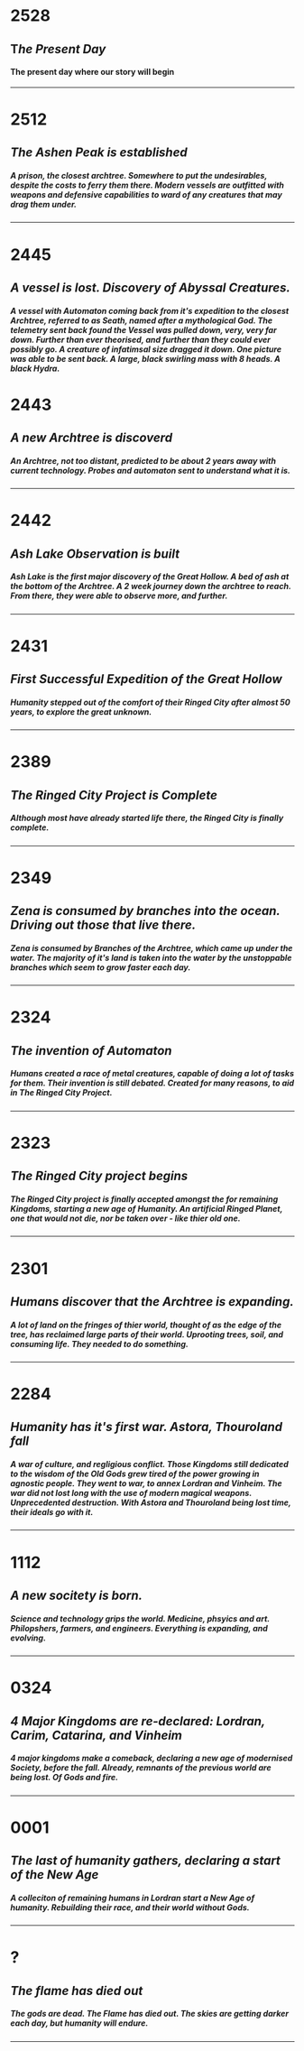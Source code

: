 # 2528
## T*he Present Day*
#### The present day where our story will begin
---

# 2512
## *The Ashen Peak is established*
##### A prison, the closest archtree. Somewhere to put the undesirables, despite the costs to ferry them there. Modern vessels are outfitted with weapons and defensive capabilities to ward of any creatures that may drag them under.
---

# 2445
## *A vessel is lost. Discovery of Abyssal Creatures.*
##### A vessel with Automaton coming back from it's expedition to the closest Archtree, referred to as *Seath*, named after a mythological God. The telemetry sent back found the Vessel was pulled down, very, very far down. Further than ever theorised, and further than they could ever possibly go. A creature of infatimsal size dragged it down. One picture was able to be sent back. A large, black swirling mass with 8 heads. A black Hydra.

# 2443
## *A new Archtree is discoverd*
##### An Archtree, not too distant, predicted to be about 2 years away with current technology. Probes and automaton sent to understand what it is.
---

# 2442
## *Ash Lake Observation is built*
##### Ash Lake is the first major discovery of the Great Hollow. A bed of ash at the bottom of the Archtree. A 2 week journey down the archtree to reach. From there, they were able to observe more, and further.
---

# 2431
## *First Successful Expedition of the Great Hollow*
##### Humanity stepped out of the comfort of their Ringed City after almost 50 years, to explore the great unknown.
---

# 2389 
## *The Ringed City Project is Complete*
##### Although most have already started life there, the Ringed City is finally complete.
---

# 2349
## *Zena is consumed by branches into the ocean. Driving out those that live there.*
##### Zena is consumed by Branches of the Archtree, which came up under the water. The majority of it's land is taken into the water by the unstoppable branches which seem to grow faster each day.
---

# 2324 
## *The invention of Automaton*
##### Humans created a race of metal creatures, capable of doing a lot of tasks for them. Their invention is still debated. Created for many reasons, to aid in The Ringed City Project.
---

# 2323 
## *The Ringed City project begins*
##### The Ringed City project is finally accepted amongst the for remaining Kingdoms, starting a new age of Humanity. An artificial Ringed Planet, one that would not die, nor be taken over - like thier old one.
---

# 2301 
## *Humans discover that the Archtree is expanding.*
##### A lot of land on the fringes of thier world, thought of as the edge of the tree, has reclaimed large parts of their world. Uprooting trees, soil, and consuming life. They needed to do something.
---

# 2284 
## *Humanity has it's first war. Astora, Thouroland fall*
##### A war of culture, and regligious conflict. Those Kingdoms still dedicated to the wisdom of the Old Gods grew tired of the power growing in agnostic people. They went to war, to annex Lordran and Vinheim. The war did not lost long with the use of modern magical weapons. Unprecedented destruction. With Astora and Thouroland being lost time, their ideals go with it.
---

# 1112
## *A new socitety is born.*
##### Science and technology grips the world. Medicine, phsyics and art. Philopshers, farmers, and engineers. Everything is expanding, and evolving.
---

# 0324
## *4 Major Kingdoms are re-declared: Lordran, Carim, Catarina, and Vinheim*
##### 4 major kingdoms make a comeback, declaring a new age of modernised Society, before the fall. Already, remnants of the previous world are being lost. Of Gods and fire.
---

# 0001
## *The last of humanity gathers, declaring a start of the New Age*
##### A colleciton of remaining humans in Lordran start a New Age of humanity. Rebuilding their race, and their world without Gods.
---

# ?
## *The flame has died out*
##### The gods are dead. The Flame has died out. The skies are getting darker each day, but humanity will endure. 
---
